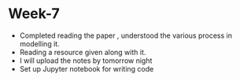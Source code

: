 # Week-7
- Completed reading the paper , understood the various process in modelling it.
- Reading a resource given along with it.
- I will upload the notes by tomorrow night
- Set up Jupyter notebook for writing code
